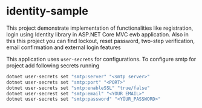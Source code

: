 # identity-sample
This project demonstrate implementation of functionalities like registration, login using Identity library in ASP.NET Core MVC ewb application.
Also in this this project you can find lockout, reset password, two-step verification, email confirmation and external login features

This application uses `user-secrets` for configurations.
To configure smtp for project add following secrets running
```bash
dotnet user-secrets set "smtp:server" "<smtp server>"
dotnet user-secrets set "smtp:port" "<PORT>"
dotnet user-secrets set "smtp:enableSSL" "true/false"
dotnet user-secrest set "smtp:email" "<YOUR_EMAIL>"
dotnet user-secrets set "smtp:password" "<YOUR_PASSWORD>"
``` 
